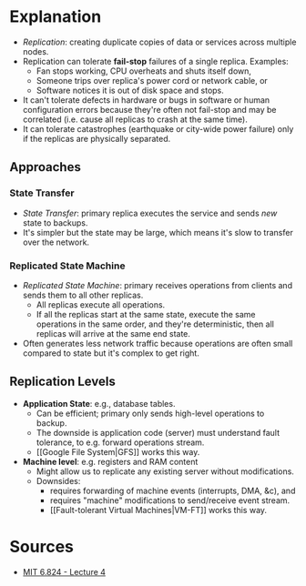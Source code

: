 # Explanation
- *Replication*: creating duplicate copies of data or services across multiple nodes.
- Replication can tolerate **fail-stop** failures of a single replica. Examples:
	- Fan stops working, CPU overheats and shuts itself down,
	- Someone trips over replica's power cord or network cable, or
	- Software notices it is out of disk space and stops.
- It can't tolerate defects in hardware or bugs in software or human configuration errors because they're often not fail-stop and may be correlated (i.e. cause all replicas to crash at the same time).
- It can tolerate catastrophes (earthquake or city-wide power failure) only if the replicas are physically separated.

## Approaches

### State Transfer
- *State Transfer*: primary replica executes the service and sends *new* state to backups.
- It's simpler but the state may be large, which means it's slow to transfer over the network.

### Replicated State Machine
- *Replicated State Machine*: primary receives operations from clients and sends them to all other replicas.
	- All replicas execute all operations.
	- If all the replicas start at the same state, execute the same operations in the same order, and they're deterministic, then all replicas will arrive at the same end state.
- Often generates less network traffic because operations are often small compared to state but it's complex to get right.

## Replication Levels
- **Application State**: e.g., database tables.
	- Can be efficient; primary only sends high-level operations to backup.
	- The downside is application code (server) must understand fault tolerance, to e.g. forward operations stream.
	- [[Google File System|GFS]] works this way.
- **Machine level**: e.g. registers and RAM content
	- Might allow us to replicate any existing server without modifications.
	- Downsides:
		- requires forwarding of machine events (interrupts, DMA, &c), and
		- requires "machine" modifications to send/receive event stream.
		- [[Fault-tolerant Virtual Machines|VM-FT]] works this way.

# Sources
- [MIT 6.824 - Lecture 4](https://www.youtube.com/watch?v=M_teob23ZzY)
